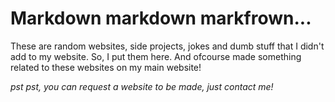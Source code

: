 # Markdown markdown markfrown...

These are random websites, side projects, jokes and dumb stuff that I didn't add to my website. So, I put them here. And ofcourse made something related to these websites on my main website!


*pst pst, you can request a website to be made, just contact me!*